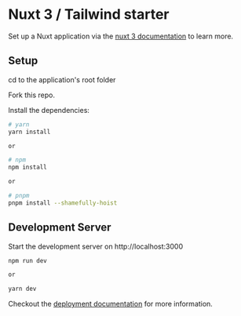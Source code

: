 # Nuxt 3 / Tailwind starter

Set up a Nuxt application via the [nuxt 3 documentation](https://v3.nuxtjs.org) to learn more.

## Setup

cd to the application's root folder

Fork this repo.

Install the dependencies:

```bash
# yarn
yarn install

or

# npm
npm install

or

# pnpm
pnpm install --shamefully-hoist
```

## Development Server

Start the development server on http://localhost:3000

```bash
npm run dev

or

yarn dev
```

Checkout the [deployment documentation](https://v3.nuxtjs.org/guide/deploy/presets) for more information.
